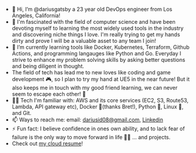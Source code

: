 - 👋 Hi, I’m @dariusgatsby a 23 year old DevOps engineer from Los Angeles, California!
- 🤔 I'm fascinated with the field of computer science and have been devoting myself to learning the most widely used tools in the industry and discovering niche things I love. I'm really trying to get my hands dirty and prove I will be a valuable asset to any team I join!
- 🌱 I’m currently learning tools like Docker, Kubernetes, Terraform, Github Actions, and programming langauges like Python and Go. Everyday I strive to enhance my problem solving skills by asking better questions and being diligent in thought.
- The field of tech has lead me to new loves like coding and game development 🎮, so I plan to try my hand at UE5 in the near future! But it also keeps me in touch with my good friend learning, we can never seem to escape each other! 💌
- 👨‍💻 Tech I'm familiar with: AWS and its core services (EC2, S3, Route53, Lambda, API gateway etc), Docker 🐳(thanks Bret!), Python 🐍, Linux 🐧, and Git.
- 📫 Ways to reach me: email: [dariusid08@gmail.com](dariusid08@gmail.com), [Linkedin](https://www.linkedin.com/in/darius-daugherty/) 
- ⚡ Fun fact: I believe confidence in ones own ability, and to lack fear of failure is the only way to move forward in life 🧘‍♂️ ... and projects.
- Check out [my cloud resume](https://dariuscloudresume.com)! 
<!---
dariusgatsby/dariusgatsby is a ✨ special ✨ repository because its `README.md` (this file) appears on your GitHub profile.
You can click the Preview link to take a look at your changes.
--->
